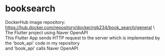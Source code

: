 # booksearch
DockerHub image repository: https://hub.docker.com/repository/docker/rgb234/book_search/general \\
The Flutter project using Naver OpenAPI \
This Flutter App sends HTTP request to the server which is implemented by the 'book_api' code in my repository \
and 'book_api' calls Naver OpenAPI
